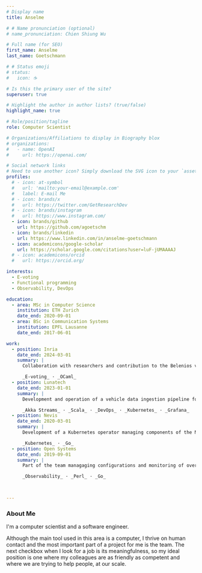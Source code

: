 ```yaml
---
# Display name
title: Anselme

# # Name pronunciation (optional)
# name_pronunciation: Chien Shiung Wu

# Full name (for SEO)
first_name: Anselme
last_name: Goetschmann

# # Status emoji
# status:
#   icon: ☕️

# Is this the primary user of the site?
superuser: true

# Highlight the author in author lists? (true/false)
highlight_name: true

# Role/position/tagline
role: Computer Scientist

# Organizations/Affiliations to display in Biography blox
# organizations:
#   - name: OpenAI
#     url: https://openai.com/

# Social network links
# Need to use another icon? Simply download the SVG icon to your `assets/media/icons/` folder.
profiles:
  # - icon: at-symbol
  #   url: 'mailto:your-email@example.com'
  #   label: E-mail Me
  # - icon: brands/x
  #   url: https://twitter.com/GetResearchDev
  # - icon: brands/instagram
  #   url: https://www.instagram.com/
  - icon: brands/github
    url: https://github.com/agoetschm
  - icon: brands/linkedin
    url: https://www.linkedin.com/in/anselme-goetschmann
  - icon: academicons/google-scholar
    url: https://scholar.google.com/citations?user=luF-jUMAAAAJ
  # - icon: academicons/orcid
  #   url: https://orcid.org/

interests:
  - E-voting
  - Functional programming
  - Observability, DevOps

education:
  - area: MSc in Computer Science
    institution: ETH Zurich
    date_end: 2020-09-01
  - area: BSc in Communication Systems
    institution: EPFL Lausanne
    date_end: 2017-06-01

work:
  - position: Inria
    date_end: 2024-03-01
    summary: |
      Collaboration with researchers and contribution to the Belenios voting system

      _E-voting_ · _OCaml_
  - position: Lunatech
    date_end: 2023-01-01
    summary: |
      Development and operation of a vehicle data ingestion pipeline for Audi

      _Akka Streams_ · _Scala_ · _DevOps_ · _Kubernetes_ · _Grafana_
  - position: Nevis
    date_end: 2020-03-01
    summary: |
      Development of a Kubernetes operator managing components of the Nevis Security Suite

      _Kubernetes_ · _Go_
  - position: Open Systems
    date_end: 2019-09-01
    summary: |
      Part of the team managaging configurations and monitoring of over 4000 hosts around the world

      _Observability_ · _Perl_ · _Go_


        
---
```


### About Me

I'm a computer scientist and a software engineer.

Although the main tool used in this area is a computer, I thrive on human contact and the most important part of a project for me is the team.
The next checkbox when I look for a job is its meaningfulness, so my ideal position is one where my colleagues are as friendly as competent and where we are trying to help people, at our scale.
